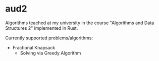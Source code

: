 # aud2

Algorithms teached at my university in the course "Algorithms and Data Structures 2" implemented in Rust.

Currently supported problems/algorithms:

- Fractional Knapsack
  - Solving via Greedy Algorithm